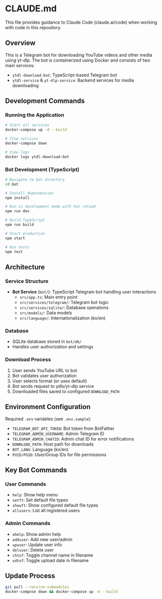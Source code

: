 # CLAUDE.md

This file provides guidance to Claude Code (claude.ai/code) when working with code in this repository.

## Overview

This is a Telegram bot for downloading YouTube videos and other media using yt-dlp. The bot is containerized using Docker and consists of two main services:
- `ytdl-download-bot`: TypeScript-based Telegram bot
- `ytdl-service` & `yt-dlp-service`: Backend services for media downloading

## Development Commands

### Running the Application
```bash
# Start all services
docker-compose up -d --build

# Stop services
docker-compose down

# View logs
docker logs ytdl-download-bot
```

### Bot Development (TypeScript)
```bash
# Navigate to bot directory
cd bot

# Install dependencies
npm install

# Run in development mode with hot reload
npm run dev

# Build TypeScript
npm run build

# Start production
npm start

# Run tests
npm test
```

## Architecture

### Service Structure
- **Bot Service** (`bot/`): TypeScript Telegram bot handling user interactions
  - `src/app.ts`: Main entry point
  - `src/services/telegram/`: Telegram bot logic
  - `src/services/sqlite/`: Database operations
  - `src/models/`: Data models
  - `src/language/`: Internationalization (ko/en)

### Database
- SQLite database stored in `bot/db/`
- Handles user authorization and settings

### Download Process
1. User sends YouTube URL to bot
2. Bot validates user authorization
3. User selects format (or uses default)
4. Bot sends request to ydls/yt-dlp service
5. Downloaded files saved to configured `DOWNLOAD_PATH`

## Environment Configuration

Required `.env` variables (see `.env.sample`):
- `TELEGRAM_BOT_API_TOKEN`: Bot token from BotFather
- `TELEGRAM_ADMIN_USERNAME`: Admin Telegram ID
- `TELEGRAM_ADMIN_CHATID`: Admin chat ID for error notifications
- `DOWNLOAD_PATH`: Host path for downloads
- `BOT_LANG`: Language (ko/en)
- `PUID/PGID`: User/Group IDs for file permissions

## Key Bot Commands

### User Commands
- `help`: Show help menu
- `setft`: Set default file types
- `showft`: Show configured default file types
- `allusers`: List all registered users

### Admin Commands
- `ahelp`: Show admin help
- `adduser`: Add new user/admin
- `upuser`: Update user info
- `deluser`: Delete user
- `chtof`: Toggle channel name in filename
- `udtof`: Toggle upload date in filename

## Update Process
```bash
git pull --recurse-submodules
docker-compose down && docker-compose up -d --build
```